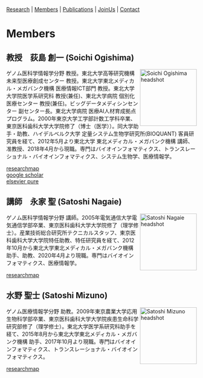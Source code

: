 [Research](https://ogishimalab.github.io/Research)  |  [Members](https://ogishimalab.github.io/Members)  |  [Publications](https://ogishimalab.github.io/Publications)  |  [JoinUs](https://ogishimalab.github.io/JoinUs)  |  [Contact](https://ogishimalab.github.io/Contact)

# Members

## 教授　荻島 創一 (Soichi Ogishima) 
<img src="https://github.com/ogishimalab/ogishimalab.github.io/blob/main/image/SoichiOgishima_headshot.jpeg?raw=true" alt="Soichi Ogishima headshot" align="right" width="150">
ゲノム医科学情報学分野 教授。東北大学高等研究機構未来型医療創成センター 教授。東北大学東北メディカル・メガバンク機構 医療情報ICT部門 教授。東北大学大学院医学系研究科 教授(兼任)、東北大学病院 個別化医療センター 教授(兼任)。ビッグデータメディシンセンター 副センター長。東北大学病院 医療AI人材育成拠点プログラム。2000年東京大学工学部計数工学科卒業、東京医科歯科大学大学院修了（博士（医学））。同大学助手・助教、ハイデルベルク大学 定量システム生物学研究所(BIOQUANT) 客員研究員を経て、2012年5月より東北大学 東北メディカル・メガバンク機構 講師、准教授、2018年4月から現職。専門はバイオインフォマティクス、トランスレーショナル・バイオインフォマティクス、システム生物学、医療情報学。

[researchmap](https://href.li/?https://researchmap.jp/ogishima)  
[google scholar](https://href.li/?https://scholar.google.com/citations?hl=ja&user=uATXFRYAAAAJ)  
[elsevier pure](https://href.li/?https://tohoku.pure.elsevier.com/ja/persons/soichi-ogishima)

## 講師　永家 聖 (Satoshi Nagaie) 
<img src="https://github.com/ogishimalab/ogishimalab.github.io/blob/main/image/SatoshiNagaie_headshot.jpeg?raw=true" alt="Satoshi Nagaie headshot" align="right" width="150">
ゲノム医科学情報学分野 講師。2005年電気通信大学電気通信学部卒業、東京医科歯科大学大学院修了（理学修士）。産業技術総合研究所テクニカルスタッフ、東京医科歯科大学大学院特任助教、特任研究員を経て、2012年10月から東北大学東北メディカル・メガバンク機構 助手、助教、2020年4月より現職。専門はバイオインフォマティクス、医療情報学。

[researchmap](https://href.li/?https://researchmap.jp/snagaie)

## 水野 聖士 (Satoshi Mizuno) 
<img src="https://github.com/ogishimalab/ogishimalab.github.io/blob/main/image/SatoshiMizuno_headshot.jpeg?raw=true" alt="Satoshi Mizuno headshot" align="right" width="150">
ゲノム医療情報学分野 助教。2009年東京農業大学応用生物科学部卒業、東京医科歯科大学大学院疾患生命科学研究部修了（理学修士）。東北大学医学系研究科助手を経て、2015年8月から東北大学東北メディカル・メガバンク機構 助手、2017年10月より現職。専門はバイオインフォマティクス、トランスレーショナル・バイオインフォマティクス。

[researchmap](https://href.li/?https://researchmap.jp/7000005468)

